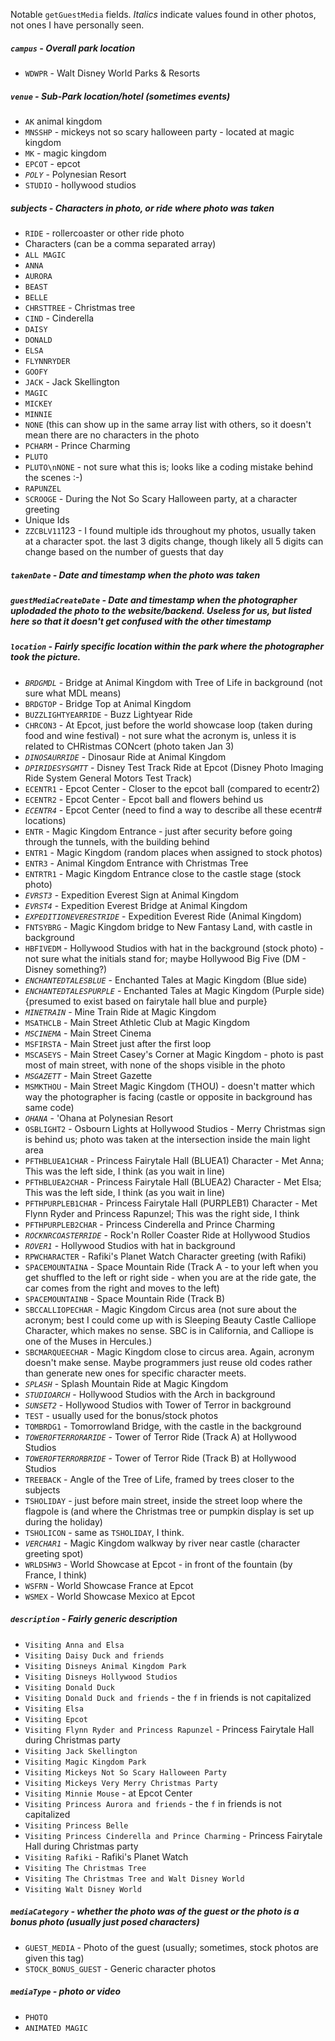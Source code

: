 Notable `getGuestMedia` fields. *Italics* indicate values found in other photos, not ones I have personally seen.

##### `campus` - Overall park location
* `WDWPR` - Walt Disney World Parks & Resorts

##### `venue` - Sub-Park location/hotel (sometimes events)
* `AK` animal kingdom
* `MNSSHP` - mickeys not so scary halloween party - located at magic kingdom
* `MK` - magic kingdom
* `EPCOT` - epcot
* *`POLY`* - Polynesian Resort
* `STUDIO` - hollywood studios

##### subjects - Characters in photo, or ride where photo was taken
* `RIDE` - rollercoaster or other ride photo
* Characters (can be a comma separated array)
 * `ALL MAGIC`
 * `ANNA`
 * `AURORA`
 * `BEAST`
 * `BELLE`
 * `CHRSTTREE` - Christmas tree
 * `CIND` - Cinderella
 * `DAISY`
 * `DONALD`
 * `ELSA`
 * `FLYNNRYDER`
 * `GOOFY`
 * `JACK` - Jack Skellington
 * `MAGIC`
 * `MICKEY`
 * `MINNIE`
 * `NONE` (this can show up in the same array list with others, so it doesn't mean there are no characters in the photo
 * `PCHARM` - Prince Charming
 * `PLUTO`
 * `PLUTO\nNONE` - not sure what this is; looks like a coding mistake behind the scenes :-)
 * `RAPUNZEL`
 * `SCROOGE` - During the Not So Scary Halloween party, at a character greeting
* Unique Ids
 * `ZZCBLV11`123 - I found multiple ids throughout my photos, usually taken at a character spot. the last 3 digits change, though likely all 5 digits can change based on the number of guests that day
 
##### `takenDate` - Date and timestamp when the photo was taken
##### `guestMediaCreateDate` - Date and timestamp when the photographer uplodaded the photo to the website/backend. Useless for us, but listed here so that it doesn't get confused with the other timestamp

##### `location` - Fairly specific location within the park where the photographer took the picture.
* *`BRDGMDL`* - Bridge at Animal Kingdom with Tree of Life in background (not sure what MDL means)
* `BRDGTOP` - Bridge Top at Animal Kingdom
* `BUZZLIGHTYEARRIDE` - Buzz Lightyear Ride
* `CHRCON3` - At Epcot, just before the world showcase loop (taken during food and wine festival) - not sure what the acronym is, unless it is related to CHRistmas CONcert (photo taken Jan 3)
* *`DINOSAURRIDE`* - Dinosaur Ride at Animal Kingdom
* *`DPIRIDESYSGMTT`* - Disney Test Track Ride at Epcot (Disney Photo Imaging Ride System General Motors Test Track)
* `ECENTR1` - Epcot Center - Closer to the epcot ball (compared to ecentr2)
* `ECENTR2` - Epcot Center - Epcot ball and flowers behind us
* *`ECENTR4`* - Epcot Center (need to find a way to describe all these ecentr# locations)
* `ENTR` - Magic Kingdom Entrance - just after security before going through the tunnels, with the building behind
* `ENTR1` - Magic Kingdom (random places when assigned to stock photos)
* `ENTR3` - Animal Kingdom Entrance with Christmas Tree
* `ENTRTR1` - Magic Kingdom Entrance close to the castle stage (stock photo)
* *`EVRST3`* - Expedition Everest Sign at Animal Kingdom
* *`EVRST4`* - Expedition Everest Bridge at Animal Kingdom
* *`EXPEDITIONEVERESTRIDE`* - Expedition Everest Ride (Animal Kingdom)
* `FNTSYBRG` - Magic Kingdom bridge to New Fantasy Land, with castle in background
* `HBFIVEDM` - Hollywood Studios with hat in the background (stock photo) - not sure what the initials stand for; maybe Hollywood Big Five (DM - Disney something?)
* *`ENCHANTEDTALESBLUE`* - Enchanted Tales at Magic Kingdom (Blue side)
* *`ENCHANTEDTALESPURPLE`* - Enchanted Tales at Magic Kingdom (Purple side) {presumed to exist based on fairytale hall blue and purple}
* *`MINETRAIN`* - Mine Train Ride at Magic Kingdom
* `MSATHCLB` - Main Street Athletic Club at Magic Kingdom
* *`MSCINEMA`* - Main Street Cinema
* `MSFIRSTA` - Main Street just after the first loop
* `MSCASEYS` - Main Street Casey's Corner at Magic Kingdom - photo is past most of main street, with none of the shops visible in the photo
* *`MSGAZETT`* - Main Street Gazette
* `MSMKTHOU` - Main Street Magic Kingdom (THOU) - doesn't matter which way the photographer is facing (castle or opposite in background has same code)
* *`OHANA`* - 'Ohana at Polynesian Resort
* `OSBLIGHT2` - Osbourn Lights at Hollywood Studios - Merry Christmas sign is behind us; photo was taken at the intersection inside the main light area
* `PFTHBLUEA1CHAR` - Princess Fairytale Hall (BLUEA1) Character - Met Anna; This was the left side, I think (as you wait in line)
* `PFTHBLUEA2CHAR` - Princess Fairytale Hall (BLUEA2) Character - Met Elsa; This was the left side, I think (as you wait in line)
* `PFTHPURPLEB1CHAR` - Princess Fairytale Hall (PURPLEB1) Character - Met Flynn Ryder and Princess Rapunzel; This was the right side, I think
* `PFTHPURPLEB2CHAR` - Princess Cinderella and Prince Charming
* *`ROCKNRCOASTERRIDE`* - Rock'n Roller Coaster Ride at Hollywood Studios
* *`ROVER1`* - Hollywood Studios with hat in background
* `RPWCHARACTER` - Rafiki's Planet Watch Character greeting (with Rafiki)
* `SPACEMOUNTAINA` - Space Mountain Ride (Track A - to your left when you get shuffled to the left or right side - when you are at the ride gate, the car comes from the right and moves to the left)
* `SPACEMOUNTAINB` - Space Mountain Ride (Track B)
* `SBCCALLIOPECHAR` - Magic Kingdom Circus area (not sure about the acronym; best I could come up with is Sleeping Beauty Castle Calliope Character, which makes no sense. SBC is in California, and Calliope is one of the Muses in Hercules.)
* `SBCMARQUEECHAR` - Magic Kingdom close to circus area. Again, acronym doesn't make sense. Maybe programmers just reuse old codes rather than generate new ones for specific character meets.
* *`SPLASH`* - Splash Mountain Ride at Magic Kingdom
* *`STUDIOARCH`* - Hollywood Studios with the Arch in background
* *`SUNSET2`* - Hollywood Studios with Tower of Terror in background
* `TEST` - usually used for the bonus/stock photos
* `TOMBRDG1` - Tomorrowland Bridge, with the castle in the background
* *`TOWEROFTERRORARIDE`* - Tower of Terror Ride (Track A) at Hollywood Studios
* *`TOWEROFTERRORBRIDE`* - Tower of Terror Ride (Track B) at Hollywood Studios
* `TREEBACK` - Angle of the Tree of Life, framed by trees closer to the subjects
* `TSHOLIDAY` - just before main street, inside the street loop where the flagpole is (and where the Christmas tree or pumpkin display is set up during the holiday)
* `TSHOLICON` - same as `TSHOLIDAY`, I think.
* *`VERCHAR1`* - Magic Kingdom walkway by river near castle (character greeting spot)
* `WRLDSHW3` - World Showcase at Epcot - in front of the fountain (by France, I think)
* `WSFRN` - World Showcase France at Epcot
* `WSMEX` - World Showcase Mexico at Epcot

##### `description` - Fairly generic description
* `Visiting Anna and Elsa`
* `Visiting Daisy Duck and friends`
* `Visiting Disneys Animal Kingdom Park`
* `Visiting Disneys Hollywood Studios`
* `Visiting Donald Duck`
* `Visiting Donald Duck and friends` - the `f` in friends is not capitalized
* `Visiting Elsa`
* `Visiting Epcot`
* `Visiting Flynn Ryder and Princess Rapunzel` - Princess Fairytale Hall during Christmas party
* `Visiting Jack Skellington`
* `Visiting Magic Kingdom Park`
* `Visiting Mickeys Not So Scary Halloween Party`
* `Visiting Mickeys Very Merry Christmas Party`
* `Visiting Minnie Mouse` - at Epcot Center
* `Visiting Princess Aurora and friends` - the `f` in friends is not capitalized
* `Visiting Princess Belle`
* `Visiting Princess Cinderella and Prince Charming` - Princess Fairytale Hall during Christmas party
* `Visiting Rafiki` - Rafiki's Planet Watch
* `Visiting The Christmas Tree`
* `Visiting The Christmas Tree and Walt Disney World`
* `Visiting Walt Disney World`

##### `mediaCategory` - whether the photo was of the guest or the photo is a bonus photo (usually just posed characters)
* `GUEST_MEDIA` - Photo of the guest (usually; sometimes, stock photos are given this tag)
* `STOCK_BONUS_GUEST` - Generic character photos

##### `mediaType` - photo or video
* `PHOTO`
* `ANIMATED MAGIC`
